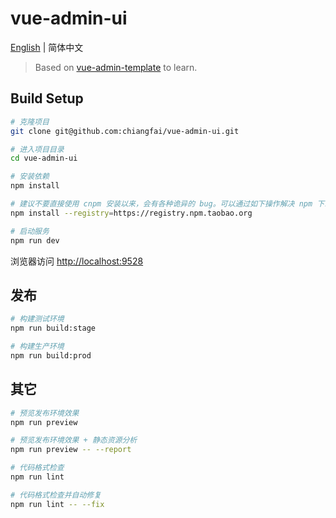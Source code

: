 ﻿# vue-admin-ui

[English](./README.md) | 简体中文

> Based on [vue-admin-template](https://github.com/PanJiaChen/vue-admin-template) to learn.

## Build Setup

```bash
# 克隆项目
git clone git@github.com:chiangfai/vue-admin-ui.git

# 进入项目目录
cd vue-admin-ui

# 安装依赖
npm install

# 建议不要直接使用 cnpm 安装以来，会有各种诡异的 bug。可以通过如下操作解决 npm 下载速度慢的问题
npm install --registry=https://registry.npm.taobao.org

# 启动服务
npm run dev
```

浏览器访问 [http://localhost:9528](http://localhost:9528)

## 发布

```bash
# 构建测试环境
npm run build:stage

# 构建生产环境
npm run build:prod
```

## 其它

```bash
# 预览发布环境效果
npm run preview

# 预览发布环境效果 + 静态资源分析
npm run preview -- --report

# 代码格式检查
npm run lint

# 代码格式检查并自动修复
npm run lint -- --fix
```